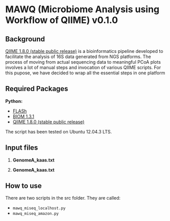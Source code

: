 # MAWQ (Microbiome Analysis using Workflow of QIIME) v0.1.0

Background
------

[QIIME 1.8.0 (stable public release)](http://qiime.org/) is a bioinformatics pipeline developed to facilitate the analysis of 16S data generated from NGS platforms.
The process of moving from actual sequencing data to meaningful PCoA plots involves a lot of manual steps and invocation of various QIIME scripts. For this pupose, we have decided to wrap all the essential steps in one platform 


Required Packages
------

**Python:**

- [FLASh](http://ccb.jhu.edu/software/FLASH/)
- [BIOM 1.3.1](http://biom-format.org/)
- [QIIME 1.8.0 (stable public release)](https://github.com/qiime/qiime-deploy)

The script has been tested on Ubuntu 12.04.3 LTS.

Input files
------


1) **GenomeA_kaas.txt**

2) **GenomeA_kaas.txt**


How to use
------

There are two scripts in the src folder. They are called:

- ```mawq_miseq_localhost.py```
- ```mawq_miseq_amazon.py```
